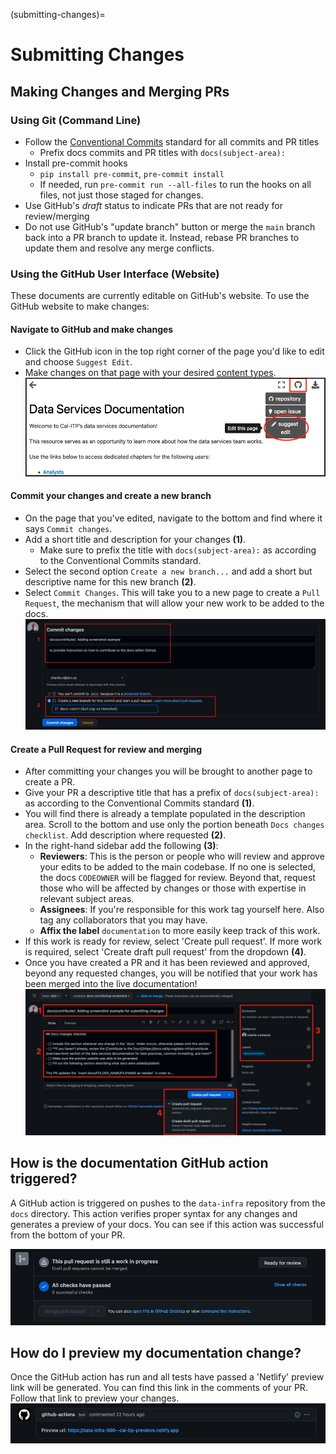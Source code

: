 (submitting-changes)=
# Submitting Changes

## Making Changes and Merging PRs

### Using Git (Command Line)

* Follow the [Conventional Commits](https://www.conventionalcommits.org/en/v1.0.0/) standard for all commits and PR titles
  * Prefix docs commits and PR titles with `docs(subject-area):`
* Install pre-commit hooks
  * `pip install pre-commit`, `pre-commit install`
  * If needed, run `pre-commit run --all-files` to run the hooks on all files, not just those staged for changes.
* Use GitHub's *draft* status to indicate PRs that are not ready for review/merging
* Do not use GitHub's "update branch" button or merge the `main` branch back into a PR branch to update it. Instead, rebase PR branches to update them and resolve any merge conflicts.

### Using the GitHub User Interface (Website)
These documents are currently editable on GitHub's website. To use the GitHub website to make changes:
#### Navigate to GitHub and make changes
* Click the GitHub icon in the top right corner of the page you'd like to edit and choose `Suggest Edit`.
* Make changes on that page with your desired [content types](content-types).
![Collection Matrix](assets/suggest-edit.png)
#### Commit your changes and create a new branch
* On the page that you've edited, navigate to the bottom and find where it says `Commit changes`.
* Add a short title and description for your changes **(1)**.
  * Make sure to prefix the title with `docs(subject-area):` as according to the Conventional Commits standard.
* Select the second option `Create a new branch...` and add a short but descriptive name for this new branch **(2)**.
* Select `Commit Changes`. This will take you to a new page to create a `Pull Request`, the mechanism that will allow your new work to be added to the docs.
![Collection Matrix](assets/commit-screenshot.png)
#### Create a Pull Request for review and merging
* After committing your changes you will be brought to another page to create a PR.
* Give your PR a descriptive title that has a prefix of `docs(subject-area):` as according to the Conventional Commits standard  **(1)**.
* You will find there is already a template populated in the description area. Scroll to the bottom and use only the portion beneath `Docs changes checklist`. Add description where requested  **(2)**.
* In the right-hand sidebar add the following **(3)**:
  * **Reviewers**: This is the person or people who will review and approve your edits to be added to the main codebase. If no one is selected, the docs `CODEOWNER` will be flagged for review. Beyond that, request those who will be affected by changes or those with expertise in relevant subject areas.
  * **Assignees**: If you're responsible for this work tag yourself here. Also tag any collaborators that you may have.
  * **Affix the label** `documentation` to more easily keep track of this work.
* If this work is ready for review, select 'Create pull request'. If more work is required, select 'Create draft pull request' from the dropdown  **(4)**.
* Once you have created a PR and it has been reviewed and approved, beyond any requested changes, you will be notified that your work has been merged into the live documentation!
![Collection Matrix](assets/pr-intro.png)
## How is the documentation GitHub action triggered?
A GitHub action is triggered on pushes to the `data-infra` repository from the `docs` directory. This action verifies proper syntax for any changes and generates a preview of your docs. You can see if this action was successful from the bottom of your PR.

![Collection Matrix](assets/gh-action.png)

## How do I preview my documentation change?
Once the GitHub action has run and all tests have passed a 'Netlify' preview link will be generated. You can find this link in the comments of your PR. Follow that link to preview your changes.
![Collection Matrix](assets/netlify-link.png)
